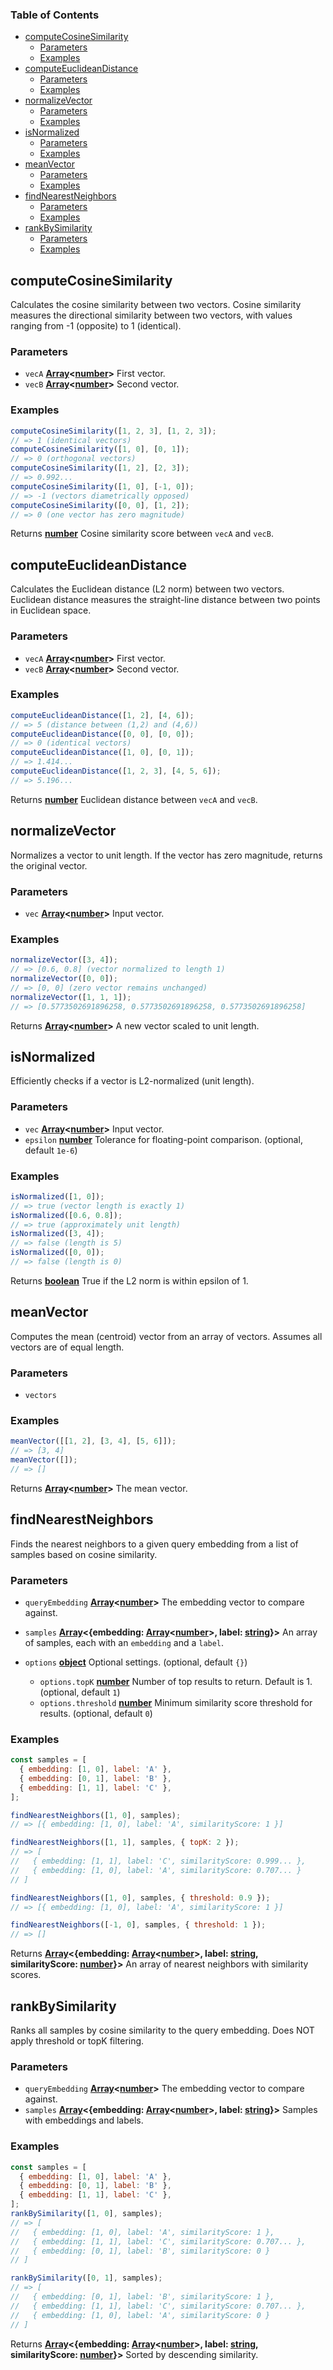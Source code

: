 <!-- Generated by documentation.js. Update this documentation by updating the source code. -->

### Table of Contents

*   [computeCosineSimilarity][1]
    *   [Parameters][2]
    *   [Examples][3]
*   [computeEuclideanDistance][4]
    *   [Parameters][5]
    *   [Examples][6]
*   [normalizeVector][7]
    *   [Parameters][8]
    *   [Examples][9]
*   [isNormalized][10]
    *   [Parameters][11]
    *   [Examples][12]
*   [meanVector][13]
    *   [Parameters][14]
    *   [Examples][15]
*   [findNearestNeighbors][16]
    *   [Parameters][17]
    *   [Examples][18]
*   [rankBySimilarity][19]
    *   [Parameters][20]
    *   [Examples][21]

## computeCosineSimilarity

Calculates the cosine similarity between two vectors.
Cosine similarity measures the directional similarity between two vectors,
with values ranging from -1 (opposite) to 1 (identical).

### Parameters

*   `vecA` **[Array][22]<[number][23]>** First vector.
*   `vecB` **[Array][22]<[number][23]>** Second vector.

### Examples

```javascript
computeCosineSimilarity([1, 2, 3], [1, 2, 3]);
// => 1 (identical vectors)
computeCosineSimilarity([1, 0], [0, 1]);
// => 0 (orthogonal vectors)
computeCosineSimilarity([1, 2], [2, 3]);
// => 0.992...
computeCosineSimilarity([1, 0], [-1, 0]);
// => -1 (vectors diametrically opposed)
computeCosineSimilarity([0, 0], [1, 2]);
// => 0 (one vector has zero magnitude)
```

Returns **[number][23]** Cosine similarity score between `vecA` and `vecB`.

## computeEuclideanDistance

Calculates the Euclidean distance (L2 norm) between two vectors.
Euclidean distance measures the straight-line distance between two points in Euclidean space.

### Parameters

*   `vecA` **[Array][22]<[number][23]>** First vector.
*   `vecB` **[Array][22]<[number][23]>** Second vector.

### Examples

```javascript
computeEuclideanDistance([1, 2], [4, 6]);
// => 5 (distance between (1,2) and (4,6))
computeEuclideanDistance([0, 0], [0, 0]);
// => 0 (identical vectors)
computeEuclideanDistance([1, 0], [0, 1]);
// => 1.414...
computeEuclideanDistance([1, 2, 3], [4, 5, 6]);
// => 5.196...
```

Returns **[number][23]** Euclidean distance between `vecA` and `vecB`.

## normalizeVector

Normalizes a vector to unit length. If the vector has zero magnitude, returns the original vector.

### Parameters

*   `vec` **[Array][22]<[number][23]>** Input vector.

### Examples

```javascript
normalizeVector([3, 4]);
// => [0.6, 0.8] (vector normalized to length 1)
normalizeVector([0, 0]);
// => [0, 0] (zero vector remains unchanged)
normalizeVector([1, 1, 1]);
// => [0.5773502691896258, 0.5773502691896258, 0.5773502691896258]
```

Returns **[Array][22]<[number][23]>** A new vector scaled to unit length.

## isNormalized

Efficiently checks if a vector is L2-normalized (unit length).

### Parameters

*   `vec` **[Array][22]<[number][23]>** Input vector.
*   `epsilon` **[number][23]** Tolerance for floating-point comparison. (optional, default `1e-6`)

### Examples

```javascript
isNormalized([1, 0]);
// => true (vector length is exactly 1)
isNormalized([0.6, 0.8]);
// => true (approximately unit length)
isNormalized([3, 4]);
// => false (length is 5)
isNormalized([0, 0]);
// => false (length is 0)
```

Returns **[boolean][24]** True if the L2 norm is within epsilon of 1.

## meanVector

Computes the mean (centroid) vector from an array of vectors.
Assumes all vectors are of equal length.

### Parameters

*   `vectors` &#x20;

### Examples

```javascript
meanVector([[1, 2], [3, 4], [5, 6]]);
// => [3, 4]
meanVector([]);
// => []
```

Returns **[Array][22]<[number][23]>** The mean vector.

## findNearestNeighbors

Finds the nearest neighbors to a given query embedding from a list of samples
based on cosine similarity.

### Parameters

*   `queryEmbedding` **[Array][22]<[number][23]>** The embedding vector to compare against.
*   `samples` **[Array][22]<{embedding: [Array][22]<[number][23]>, label: [string][25]}>** An array of samples, each with an `embedding` and a `label`.
*   `options` **[object][26]** Optional settings. (optional, default `{}`)

    *   `options.topK` **[number][23]** Number of top results to return. Default is 1. (optional, default `1`)
    *   `options.threshold` **[number][23]** Minimum similarity score threshold for results. (optional, default `0`)

### Examples

```javascript
const samples = [
  { embedding: [1, 0], label: 'A' },
  { embedding: [0, 1], label: 'B' },
  { embedding: [1, 1], label: 'C' },
];

findNearestNeighbors([1, 0], samples);
// => [{ embedding: [1, 0], label: 'A', similarityScore: 1 }]

findNearestNeighbors([1, 1], samples, { topK: 2 });
// => [
//   { embedding: [1, 1], label: 'C', similarityScore: 0.999... },
//   { embedding: [1, 0], label: 'A', similarityScore: 0.707... }
// ]

findNearestNeighbors([1, 0], samples, { threshold: 0.9 });
// => [{ embedding: [1, 0], label: 'A', similarityScore: 1 }]

findNearestNeighbors([-1, 0], samples, { threshold: 1 });
// => []
```

Returns **[Array][22]<{embedding: [Array][22]<[number][23]>, label: [string][25], similarityScore: [number][23]}>** An array of nearest neighbors with similarity scores.

## rankBySimilarity

Ranks all samples by cosine similarity to the query embedding.
Does NOT apply threshold or topK filtering.

### Parameters

*   `queryEmbedding` **[Array][22]<[number][23]>** The embedding vector to compare against.
*   `samples` **[Array][22]<{embedding: [Array][22]<[number][23]>, label: [string][25]}>** Samples with embeddings and labels.

### Examples

```javascript
const samples = [
  { embedding: [1, 0], label: 'A' },
  { embedding: [0, 1], label: 'B' },
  { embedding: [1, 1], label: 'C' },
];
rankBySimilarity([1, 0], samples);
// => [
//   { embedding: [1, 0], label: 'A', similarityScore: 1 },
//   { embedding: [1, 1], label: 'C', similarityScore: 0.707... },
//   { embedding: [0, 1], label: 'B', similarityScore: 0 }
// ]

rankBySimilarity([0, 1], samples);
// => [
//   { embedding: [0, 1], label: 'B', similarityScore: 1 },
//   { embedding: [1, 1], label: 'C', similarityScore: 0.707... },
//   { embedding: [1, 0], label: 'A', similarityScore: 0 }
// ]
```

Returns **[Array][22]<{embedding: [Array][22]<[number][23]>, label: [string][25], similarityScore: [number][23]}>** Sorted by descending similarity.

[1]: #computecosinesimilarity

[2]: #parameters

[3]: #examples

[4]: #computeeuclideandistance

[5]: #parameters-1

[6]: #examples-1

[7]: #normalizevector

[8]: #parameters-2

[9]: #examples-2

[10]: #isnormalized

[11]: #parameters-3

[12]: #examples-3

[13]: #meanvector

[14]: #parameters-4

[15]: #examples-4

[16]: #findnearestneighbors

[17]: #parameters-5

[18]: #examples-5

[19]: #rankbysimilarity

[20]: #parameters-6

[21]: #examples-6

[22]: https://developer.mozilla.org/docs/Web/JavaScript/Reference/Global_Objects/Array

[23]: https://developer.mozilla.org/docs/Web/JavaScript/Reference/Global_Objects/Number

[24]: https://developer.mozilla.org/docs/Web/JavaScript/Reference/Global_Objects/Boolean

[25]: https://developer.mozilla.org/docs/Web/JavaScript/Reference/Global_Objects/String

[26]: https://developer.mozilla.org/docs/Web/JavaScript/Reference/Global_Objects/Object
